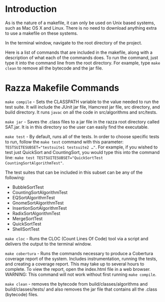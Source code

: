 # Introduction #

As is the nature of a makefile, it can only be used on Unix based systems, such as Mac OS X and Linux.  There is no need to download anything extra to use a makefile on these systems.

In the terminal window, navigate to the root directory of the project.

Here is a list of commands that are included in the makefile, along with a description of what each of the commands does.  To run the command, just type it into the command line from the root directory.  For example, type `make clean` to remove all the bytecode and the jar file.

# Razza Makefile Commands #

`make compile` - Sets the CLASSPATH variable to the value needed to run the test suite.  It will include the JUnit jar file, Hamcrest jar file, src directory, and build directory.  It runs `javac` on all the code in src/algorithms and src/tests.

`make jar` - Saves the .class files to a jar file in the razza root directory called SAT.jar.  It is in this directory so the user can easily find the executable.

`make test` - By default, runs all of the tests.  In order to choose specific tests to run, follow the `make test` command with this parameter: `TESTSUITESUBSET="testsuite1 testsuite2 …"`.
For example, if you wished to test just QuickSort and CountingSort, you would type this into the command line:
`make test TESTSUITESUBSET="QuickSortTest CountingSortAlgorithmTest"`.

The test suites that can be included in this subset can be any of the following:
  * BubbleSortTest
  * CountingSortAlgorithmTest
  * EQSortAlgorithmTest
  * GnomeSortAlgorithmTest
  * InsertionSortAlgorithmTest
  * RadixSortAlgorithmTest
  * MergeSortTest
  * QuickSortTest
  * ShellSortTest

`make cloc` - Runs the CLOC (Count Lines Of Code) tool via a script and delivers the output to the terminal window.

`make cobertura` - Runs the commands necessary to produce a Cobertura coverage report of the system.  Includes instrumentation, running the tests, and creating a coverage report.  This may take up to several hours to complete.  To view the report, open the index.html file in a web browser. WARNING: This command will not work without first running `make compile`.

`make clean` - removes the bytecode from build/classes/algorithms and build/classes/tests/ and also removes the jar file that contains all the .class (bytecode) files.